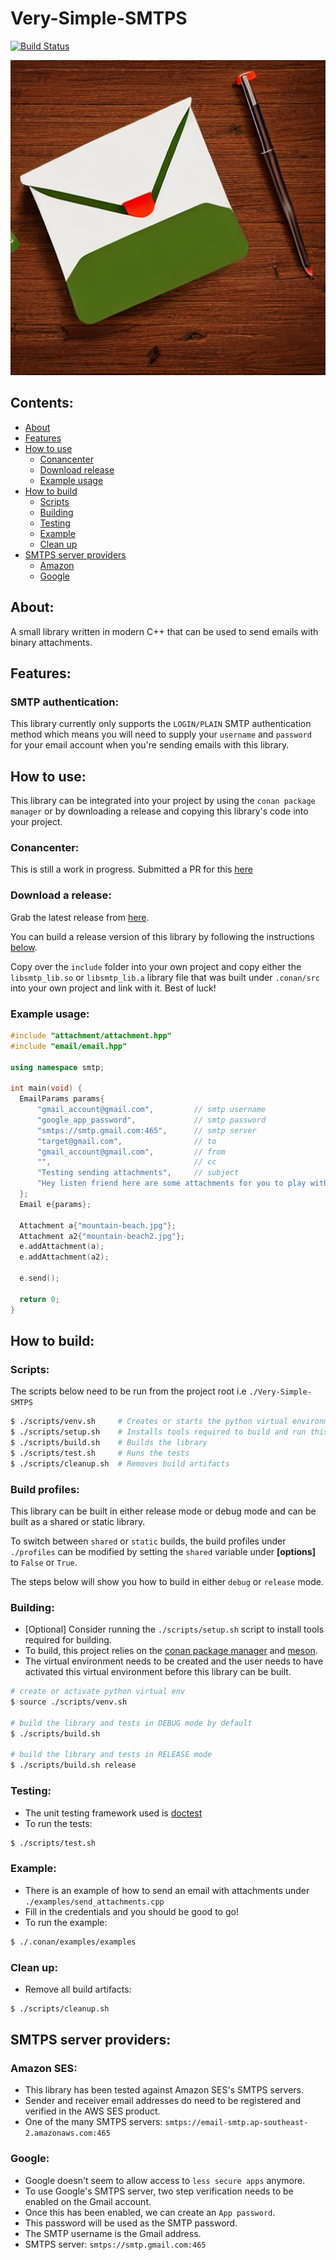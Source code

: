 # Very-Simple-SMTPS

[![Build Status](http://ec2-52-63-33-178.ap-southeast-2.compute.amazonaws.com:31580/api/badges/matthewT53/Very-Simple-SMTPS/status.svg?ref=refs/heads/main)](http://ec2-52-63-33-178.ap-southeast-2.compute.amazonaws.com:31580/matthewT53/Very-Simple-SMTPS)

![smtps-image](docs/readme_image.jpg)

## Contents:
- [About](#about)
- [Features](#features)
- [How to use](#how-to-use)
    - [Conancenter](#conancenter)
    - [Download release](#download-a-release)
    - [Example usage](#example-usage)
- [How to build](#how-to-build)
    - [Scripts](#scripts)
    - [Building](#building)
    - [Testing](#testing)
    - [Example](#example)
    - [Clean up](#clean-up)
- [SMTPS server providers](#smtps-server-providers)
    - [Amazon](#amazon-ses)
    - [Google](#google)

## About:

A small library written in modern C++ that can be used to send emails with binary attachments.

## Features:
### SMTP authentication:

This library currently only supports the `LOGIN/PLAIN` SMTP authentication method which means you will need to supply your `username` and `password` for your email account when you're sending emails with this library.

## How to use:

This library can be integrated into your project by using the `conan package manager` or by downloading a release and copying this library's code into your project.

### Conancenter:
This is still a work in progress. Submitted a PR for this [here](https://github.com/conan-io/conan-center-index/pull/19398)

### Download a release:
Grab the latest release from [here](https://github.com/matthewT53/Very-Simple-SMTPS/releases/tag/v1.0.0).

You can build a release version of this library by following the instructions [below](#how-to-build).

Copy over the `include` folder into your own project and copy either the `libsmtp_lib.so` or `libsmtp_lib.a` library file that was built under `.conan/src` into your own project and link with it. Best of luck!

### Example usage:
```c++
#include "attachment/attachment.hpp"
#include "email/email.hpp"

using namespace smtp;

int main(void) {
  EmailParams params{
      "gmail_account@gmail.com",         // smtp username
      "google_app_password",             // smtp password
      "smtps://smtp.gmail.com:465",      // smtp server
      "target@gmail.com",                // to
      "gmail_account@gmail.com",         // from
      "",                                // cc
      "Testing sending attachments",     // subject
      "Hey listen friend here are some attachments for you to play with!", // body
  };
  Email e{params};

  Attachment a{"mountain-beach.jpg"};
  Attachment a2{"mountain-beach2.jpg"};
  e.addAttachment(a);
  e.addAttachment(a2);

  e.send();

  return 0;
}
```

## How to build:
### Scripts:

The scripts below need to be run from the project root i.e `./Very-Simple-SMTPS`

```bash
$ ./scripts/venv.sh     # Creates or starts the python virtual environment required to build and run tests
$ ./scripts/setup.sh    # Installs tools required to build and run this project
$ ./scripts/build.sh    # Builds the library
$ ./scripts/test.sh     # Runs the tests
$ ./scripts/cleanup.sh  # Removes build artifacts
```

### Build profiles:
This library can be built in either release mode or debug mode and can be built as a shared or static library.

To switch between `shared` or `static` builds, the build profiles under `./profiles` can be modified by setting the `shared` variable under **[options]** to `False` or `True`.

The steps below will show you how to build in either `debug` or `release` mode.

### Building:
- [Optional] Consider running the `./scripts/setup.sh` script to install tools required for building.
- To build, this project relies on the [conan package manager](https://docs.conan.io/1/introduction.html) and [meson](https://mesonbuild.com/).
- The virtual environment needs to be created and the user needs to have activated this virtual environment before this library can be built.
```bash
# create or activate python virtual env
$ source ./scripts/venv.sh

# build the library and tests in DEBUG mode by default
$ ./scripts/build.sh

# build the library and tests in RELEASE mode
$ ./scripts/build.sh release
```

### Testing:
- The unit testing framework used is [doctest](https://github.com/doctest/doctest)
- To run the tests:
```bash
$ ./scripts/test.sh
```

### Example:
- There is an example of how to send an email with attachments under `./examples/send_attachments.cpp`
- Fill in the credentials and you should be good to go!
- To run the example:
```bash
$ ./.conan/examples/examples
```

### Clean up:
- Remove all build artifacts:
```bash
$ ./scripts/cleanup.sh
```

## SMTPS server providers:
### Amazon SES:
- This library has been tested against Amazon SES's SMTPS servers.
- Sender and receiver email addresses do need to be registered and verified in the AWS SES product.
- One of the many SMTPS servers: `smtps://email-smtp.ap-southeast-2.amazonaws.com:465`

### Google:
- Google doesn't seem to allow access to `less secure apps` anymore.
- To use Google's SMTPS server, two step verification needs to be enabled on the Gmail account.
- Once this has been enabled, we can create an `App password`.
- This password will be used as the SMTP password.
- The SMTP username is the Gmail address.
- SMTPS server: `smtps://smtp.gmail.com:465`
